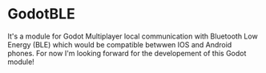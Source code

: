 # GodotBLE
It's a module for Godot Multiplayer local communication with Bluetooth Low Energy (BLE) which would be compatible betwwen IOS and Android phones.
For now I'm looking forward for the developement of this Godot module!
